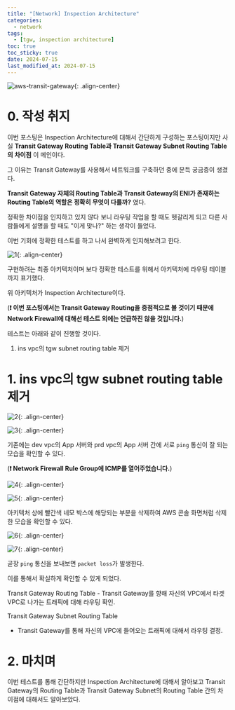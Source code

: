 ```yaml
---
title: "[Network] Inspection Architecture"
categories:
  - network
tags:
  - [tgw, inspection architecture]
toc: true
toc_sticky: true
date: 2024-07-15
last_modified_at: 2024-07-15
---
```


![aws-transit-gateway](https://github.com/user-attachments/assets/30b4f25d-e88e-4c83-9c9f-df2771e6861d){: .align-center}

# 0. 작성 취지

이번 포스팅은 Inspection Architecture에 대해서 간단하게 구성하는 포스팅이지만 사실 **Transit Gateway Routing Table과 Transit Gateway Subnet Routing Table의 차이점** 이 메인이다.

그 이유는 Transit Gateway를 사용해서 네트워크를 구축하던 중에 문득 궁금증이 생겼다.

**Transit Gateway 자체의 Routing Table과 Transit Gateway의 ENI가 존재하는 Routing Table의 역할은 정확히 무엇이 다를까?** 였다.

정확한 차이점을 인지하고 있지 않다 보니 라우팅 작업을 할 때도 헷갈리게 되고 다른 사람들에게 설명을 할 때도 "이게 맞나?" 하는 생각이 들었다.

이번 기회에 정확한 테스트를 하고 나서 완벽하게 인지해보려고 한다.

![1](https://github.com/user-attachments/assets/e1c5f2a9-b8ae-4ab2-8e3a-9ee61785c5f9){: .align-center}

구현하려는 최종 아키텍처이며 보다 정확한 테스트를 위해서 아키텍처에 라우팅 테이블까지 표기했다.

위 아키텍처가 Inspection Architecture이다.

(**❗️ 이번 포스팅에서는 Transit Gateway Routing을 중점적으로 볼 것이기 때문에 Network Firewall에 대해선 테스트 외에는 언급하진 않을 것입니다.**)

테스트는 아래와 같이 진행할 것이다.

1. ins vpc의 tgw subnet routing table 제거

# 1. ins vpc의 tgw subnet routing table 제거


![2](https://github.com/user-attachments/assets/598fb21c-37db-4c8a-8671-c503f38a9e3f){: .align-center}

![3](https://github.com/user-attachments/assets/77e45062-0734-4da8-9ff9-dfbdfdffbb3e){: .align-center}

기존에는 dev vpc의 App 서버와 prd vpc의 App 서버 간에 서로 `ping` 통신이 잘 되는 모습을 확인할 수 있다.

(**❗️ Network Firewall Rule Group에 ICMP를 열어주었습니다.**)

![4](https://github.com/user-attachments/assets/f7e37765-1f9a-4f5a-bcff-567b6b63f1a9){: .align-center}

![5](https://github.com/user-attachments/assets/878cb179-b03a-49a0-a5a1-bdb370aa1bec){: .align-center}

아키텍처 상에 빨간색 네모 박스에 해당되는 부분을 삭제하여 AWS 콘솔 화면처럼 삭제한 모습을 확인할 수 있다.

![6](https://github.com/user-attachments/assets/364877b2-5537-4b18-85b9-c223ed73a79d){: .align-center}

![7](https://github.com/user-attachments/assets/9ce293b5-bfcb-434b-96f9-3c123ef18496){: .align-center}

곧장 `ping` 통신을 보내보면 `packet loss`가 발생한다.

이를 통해서 확실하게 확인할 수 있게 되었다.

<div class="notice--primary" markdown="1">
Transit Gateway Routing Table
- Transit Gateway를 향해 자신의 VPC에서 타겟 VPC로 나가는 트래픽에 대해 라우팅 확인.

Transit Gateway Subnet Routing Table
- Transit Gateway를 통해 자신의 VPC에 들어오는 트래픽에 대해서 라우팅 결정.
</div>

# 2. 마치며

이번 테스트를 통해 간단하지만 Inspection Architecture에 대해서 알아보고 Transit Gateway의 Routing Table과 Transit Gateway Subnet의 Routing Table 간의 차이점에 대해서도 알아보았다.